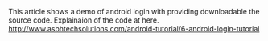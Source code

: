This article shows a demo of android login with providing downloadable the source code. Explainaion of the code at here.
http://www.asbhtechsolutions.com/android-tutorial/6-android-login-tutorial
